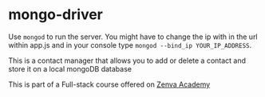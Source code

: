 # mongo-driver

Use <code>mongod</code> to run the server. You might have to change the ip with in the url within app.js and in your console type <code>mongod --bind_ip YOUR_IP_ADDRESS</code>.

This is a contact manager that allows you to add or delete a contact and store it on a local mongoDB database

This is part of a Full-stack course offered on [Zenva Academy](https://academy.zenva.com)